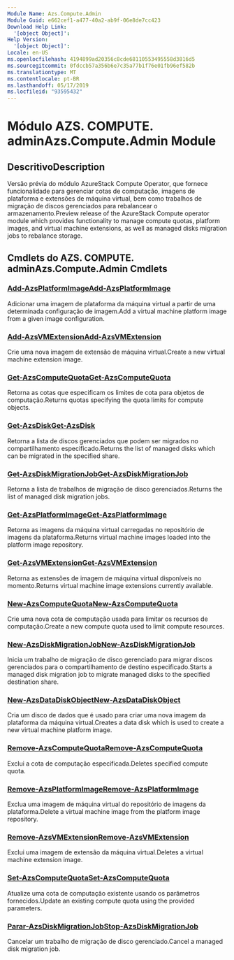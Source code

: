 ```yaml
---
Module Name: Azs.Compute.Admin
Module Guid: e662cef1-a477-40a2-ab9f-06e8de7cc423
Download Help Link:
  '[object Object]': 
Help Version:
  '[object Object]': 
Locale: en-US
ms.openlocfilehash: 4194899ad20356c8cde68110553495558d3816d5
ms.sourcegitcommit: 0fdccb57a356b6e7c35a77b1f76e01fb96ef582b
ms.translationtype: MT
ms.contentlocale: pt-BR
ms.lasthandoff: 05/17/2019
ms.locfileid: "93595432"
---
```

# <span data-ttu-id="24e6b-101">Módulo AZS. COMPUTE. admin</span><span class="sxs-lookup"><span data-stu-id="24e6b-101">Azs.Compute.Admin Module</span></span>
## <span data-ttu-id="24e6b-102">Descritivo</span><span class="sxs-lookup"><span data-stu-id="24e6b-102">Description</span></span>
<span data-ttu-id="24e6b-103">Versão prévia do módulo AzureStack Compute Operator, que fornece funcionalidade para gerenciar cotas de computação, imagens de plataforma e extensões de máquina virtual, bem como trabalhos de migração de discos gerenciados para rebalancear o armazenamento.</span><span class="sxs-lookup"><span data-stu-id="24e6b-103">Preview release of the AzureStack Compute operator module which provides functionality to manage compute quotas, platform images, and virtual machine extensions, as well as managed disks migration jobs to rebalance storage.</span></span>

## <span data-ttu-id="24e6b-104">Cmdlets do AZS. COMPUTE. admin</span><span class="sxs-lookup"><span data-stu-id="24e6b-104">Azs.Compute.Admin Cmdlets</span></span>
### [<span data-ttu-id="24e6b-105">Add-AzsPlatformImage</span><span class="sxs-lookup"><span data-stu-id="24e6b-105">Add-AzsPlatformImage</span></span>](Add-AzsPlatformImage.md)
<span data-ttu-id="24e6b-106">Adicionar uma imagem de plataforma da máquina virtual a partir de uma determinada configuração de imagem.</span><span class="sxs-lookup"><span data-stu-id="24e6b-106">Add a virtual machine platform image from a given image configuration.</span></span>

### [<span data-ttu-id="24e6b-107">Add-AzsVMExtension</span><span class="sxs-lookup"><span data-stu-id="24e6b-107">Add-AzsVMExtension</span></span>](Add-AzsVMExtension.md)
<span data-ttu-id="24e6b-108">Crie uma nova imagem de extensão de máquina virtual.</span><span class="sxs-lookup"><span data-stu-id="24e6b-108">Create a new virtual machine extension image.</span></span>

### [<span data-ttu-id="24e6b-109">Get-AzsComputeQuota</span><span class="sxs-lookup"><span data-stu-id="24e6b-109">Get-AzsComputeQuota</span></span>](Get-AzsComputeQuota.md)
<span data-ttu-id="24e6b-110">Retorna as cotas que especificam os limites de cota para objetos de computação.</span><span class="sxs-lookup"><span data-stu-id="24e6b-110">Returns quotas specifying the quota limits for compute objects.</span></span>

### [<span data-ttu-id="24e6b-111">Get-AzsDisk</span><span class="sxs-lookup"><span data-stu-id="24e6b-111">Get-AzsDisk</span></span>](Get-AzsDisk.md)
<span data-ttu-id="24e6b-112">Retorna a lista de discos gerenciados que podem ser migrados no compartilhamento especificado.</span><span class="sxs-lookup"><span data-stu-id="24e6b-112">Returns the list of managed disks which can be migrated in the specified share.</span></span>

### [<span data-ttu-id="24e6b-113">Get-AzsDiskMigrationJob</span><span class="sxs-lookup"><span data-stu-id="24e6b-113">Get-AzsDiskMigrationJob</span></span>](Get-AzsDiskMigrationJob.md)
<span data-ttu-id="24e6b-114">Retorna a lista de trabalhos de migração de disco gerenciados.</span><span class="sxs-lookup"><span data-stu-id="24e6b-114">Returns the list of managed disk migration jobs.</span></span>

### [<span data-ttu-id="24e6b-115">Get-AzsPlatformImage</span><span class="sxs-lookup"><span data-stu-id="24e6b-115">Get-AzsPlatformImage</span></span>](Get-AzsPlatformImage.md)
<span data-ttu-id="24e6b-116">Retorna as imagens da máquina virtual carregadas no repositório de imagens da plataforma.</span><span class="sxs-lookup"><span data-stu-id="24e6b-116">Returns virtual machine images loaded into the platform image repository.</span></span>

### [<span data-ttu-id="24e6b-117">Get-AzsVMExtension</span><span class="sxs-lookup"><span data-stu-id="24e6b-117">Get-AzsVMExtension</span></span>](Get-AzsVMExtension.md)
<span data-ttu-id="24e6b-118">Retorna as extensões de imagem de máquina virtual disponíveis no momento.</span><span class="sxs-lookup"><span data-stu-id="24e6b-118">Returns virtual machine image extensions currently available.</span></span>

### [<span data-ttu-id="24e6b-119">New-AzsComputeQuota</span><span class="sxs-lookup"><span data-stu-id="24e6b-119">New-AzsComputeQuota</span></span>](New-AzsComputeQuota.md)
<span data-ttu-id="24e6b-120">Crie uma nova cota de computação usada para limitar os recursos de computação.</span><span class="sxs-lookup"><span data-stu-id="24e6b-120">Create a new compute quota used to limit compute resources.</span></span>

### [<span data-ttu-id="24e6b-121">New-AzsDiskMigrationJob</span><span class="sxs-lookup"><span data-stu-id="24e6b-121">New-AzsDiskMigrationJob</span></span>](New-AzsDiskMigrationJob.md)
<span data-ttu-id="24e6b-122">Inicia um trabalho de migração de disco gerenciado para migrar discos gerenciados para o compartilhamento de destino especificado.</span><span class="sxs-lookup"><span data-stu-id="24e6b-122">Starts a managed disk migration job to migrate managed disks to the specified destination share.</span></span>

### [<span data-ttu-id="24e6b-123">New-AzsDataDiskObject</span><span class="sxs-lookup"><span data-stu-id="24e6b-123">New-AzsDataDiskObject</span></span>](New-AzsDataDiskObject.md)
<span data-ttu-id="24e6b-124">Cria um disco de dados que é usado para criar uma nova imagem da plataforma da máquina virtual.</span><span class="sxs-lookup"><span data-stu-id="24e6b-124">Creates a data disk which is used to create a new virtual machine platform image.</span></span>

### [<span data-ttu-id="24e6b-125">Remove-AzsComputeQuota</span><span class="sxs-lookup"><span data-stu-id="24e6b-125">Remove-AzsComputeQuota</span></span>](Remove-AzsComputeQuota.md)
<span data-ttu-id="24e6b-126">Exclui a cota de computação especificada.</span><span class="sxs-lookup"><span data-stu-id="24e6b-126">Deletes specified compute quota.</span></span>

### [<span data-ttu-id="24e6b-127">Remove-AzsPlatformImage</span><span class="sxs-lookup"><span data-stu-id="24e6b-127">Remove-AzsPlatformImage</span></span>](Remove-AzsPlatformImage.md)
<span data-ttu-id="24e6b-128">Exclua uma imagem de máquina virtual do repositório de imagens da plataforma.</span><span class="sxs-lookup"><span data-stu-id="24e6b-128">Delete a virtual machine image from the platform image repository.</span></span>

### [<span data-ttu-id="24e6b-129">Remove-AzsVMExtension</span><span class="sxs-lookup"><span data-stu-id="24e6b-129">Remove-AzsVMExtension</span></span>](Remove-AzsVMExtension.md)
<span data-ttu-id="24e6b-130">Exclui uma imagem de extensão da máquina virtual.</span><span class="sxs-lookup"><span data-stu-id="24e6b-130">Deletes a virtual machine extension image.</span></span>

### [<span data-ttu-id="24e6b-131">Set-AzsComputeQuota</span><span class="sxs-lookup"><span data-stu-id="24e6b-131">Set-AzsComputeQuota</span></span>](Set-AzsComputeQuota.md)
<span data-ttu-id="24e6b-132">Atualize uma cota de computação existente usando os parâmetros fornecidos.</span><span class="sxs-lookup"><span data-stu-id="24e6b-132">Update an existing compute quota using the provided parameters.</span></span>

### [<span data-ttu-id="24e6b-133">Parar-AzsDiskMigrationJob</span><span class="sxs-lookup"><span data-stu-id="24e6b-133">Stop-AzsDiskMigrationJob</span></span>](Stop-AzsDiskMigrationJob.md)
<span data-ttu-id="24e6b-134">Cancelar um trabalho de migração de disco gerenciado.</span><span class="sxs-lookup"><span data-stu-id="24e6b-134">Cancel a managed disk migration job.</span></span>

